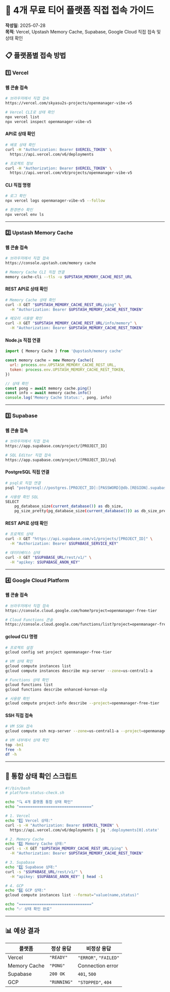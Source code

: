 # 🔌 4개 무료 티어 플랫폼 직접 접속 가이드

**작성일**: 2025-07-28  
**목적**: Vercel, Upstash Memory Cache, Supabase, Google Cloud 직접 접속 및 상태 확인

## 📋 플랫폼별 접속 방법

### 1️⃣ **Vercel** 

#### 웹 콘솔 접속
```bash
# 브라우저에서 직접 접속
https://vercel.com/skyasu2s-projects/openmanager-vibe-v5

# Vercel CLI로 상태 확인
npx vercel list
npx vercel inspect openmanager-vibe-v5
```

#### API로 상태 확인
```bash
# 배포 상태 확인
curl -H "Authorization: Bearer $VERCEL_TOKEN" \
  https://api.vercel.com/v6/deployments

# 프로젝트 정보
curl -H "Authorization: Bearer $VERCEL_TOKEN" \
  https://api.vercel.com/v9/projects/openmanager-vibe-v5
```

#### CLI 직접 명령
```bash
# 로그 확인
npx vercel logs openmanager-vibe-v5 --follow

# 환경변수 확인
npx vercel env ls
```

---

### 2️⃣ **Upstash Memory Cache**

#### 웹 콘솔 접속
```bash
# 브라우저에서 직접 접속
https://console.upstash.com/memory cache

# Memory Cache CLI 직접 연결
memory cache-cli --tls -u $UPSTASH_MEMORY_CACHE_REST_URL
```

#### REST API로 상태 확인
```bash
# Memory Cache 상태 확인
curl -X GET "$UPSTASH_MEMORY_CACHE_REST_URL/ping" \
  -H "Authorization: Bearer $UPSTASH_MEMORY_CACHE_REST_TOKEN"

# 메모리 사용량 확인
curl -X GET "$UPSTASH_MEMORY_CACHE_REST_URL/info/memory" \
  -H "Authorization: Bearer $UPSTASH_MEMORY_CACHE_REST_TOKEN"
```

#### Node.js 직접 연결
```javascript
import { Memory Cache } from '@upstash/memory cache'

const memory cache = new Memory Cache({
  url: process.env.UPSTASH_MEMORY_CACHE_REST_URL,
  token: process.env.UPSTASH_MEMORY_CACHE_REST_TOKEN,
})

// 상태 확인
const pong = await memory cache.ping()
const info = await memory cache.info()
console.log('Memory Cache Status:', pong, info)
```

---

### 3️⃣ **Supabase**

#### 웹 콘솔 접속
```bash
# 브라우저에서 직접 접속
https://app.supabase.com/project/[PROJECT_ID]

# SQL Editor 직접 접속
https://app.supabase.com/project/[PROJECT_ID]/sql
```

#### PostgreSQL 직접 연결
```bash
# psql로 직접 연결
psql "postgresql://postgres.[PROJECT_ID]:[PASSWORD]@db.[REGION].supabase.co:5432/postgres"

# 사용량 확인 SQL
SELECT 
    pg_database_size(current_database()) as db_size,
    pg_size_pretty(pg_database_size(current_database())) as db_size_pretty;
```

#### REST API로 상태 확인
```bash
# 프로젝트 상태
curl -X GET "https://api.supabase.com/v1/projects/[PROJECT_ID]" \
  -H "Authorization: Bearer $SUPABASE_SERVICE_KEY"

# 데이터베이스 상태
curl -X GET "$SUPABASE_URL/rest/v1/" \
  -H "apikey: $SUPABASE_ANON_KEY"
```

---

### 4️⃣ **Google Cloud Platform**

#### 웹 콘솔 접속
```bash
# 브라우저에서 직접 접속
https://console.cloud.google.com/home?project=openmanager-free-tier

# Cloud Functions 콘솔
https://console.cloud.google.com/functions/list?project=openmanager-free-tier
```

#### gcloud CLI 명령
```bash
# 프로젝트 설정
gcloud config set project openmanager-free-tier

# VM 상태 확인
gcloud compute instances list
gcloud compute instances describe mcp-server --zone=us-central1-a

# Functions 상태 확인
gcloud functions list
gcloud functions describe enhanced-korean-nlp

# 사용량 확인
gcloud compute project-info describe --project=openmanager-free-tier
```

#### SSH 직접 접속
```bash
# VM SSH 접속
gcloud compute ssh mcp-server --zone=us-central1-a --project=openmanager-free-tier

# VM 내부에서 상태 확인
top -bn1
free -h
df -h
```

---

## 🔧 통합 상태 확인 스크립트

```bash
#!/bin/bash
# platform-status-check.sh

echo "🔍 4개 플랫폼 통합 상태 확인"
echo "================================"

# 1. Vercel
echo "1️⃣ Vercel 상태:"
curl -s -H "Authorization: Bearer $VERCEL_TOKEN" \
  https://api.vercel.com/v6/deployments | jq '.deployments[0].state'

# 2. Memory Cache
echo "2️⃣ Memory Cache 상태:"
curl -s -X GET "$UPSTASH_MEMORY_CACHE_REST_URL/ping" \
  -H "Authorization: Bearer $UPSTASH_MEMORY_CACHE_REST_TOKEN"

# 3. Supabase
echo "3️⃣ Supabase 상태:"
curl -s "$SUPABASE_URL/rest/v1/" \
  -H "apikey: $SUPABASE_ANON_KEY" | head -1

# 4. GCP
echo "4️⃣ GCP 상태:"
gcloud compute instances list --format="value(name,status)"

echo "================================"
echo "✅ 상태 확인 완료"
```

---

## 📊 예상 결과

| 플랫폼 | 정상 응답 | 비정상 응답 |
|--------|----------|-------------|
| Vercel | `"READY"` | `"ERROR"`, `"FAILED"` |
| Memory Cache | `"PONG"` | Connection error |
| Supabase | `200 OK` | `401`, `500` |
| GCP | `"RUNNING"` | `"STOPPED"`, `404` |